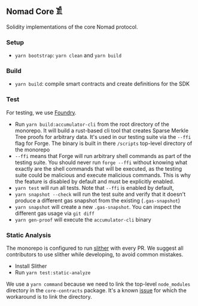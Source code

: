## Nomad Core 𓀃

Solidity implementations of the core Nomad protocol.

### Setup

- `yarn bootstrap`: `yarn clean` and `yarn build`

### Build

- `yarn build`: compile smart contracts and create definitions for the SDK

### Test

For testing, we use [Foundry](https://getfoundry.sh/).

- Run `yarn build:accumulator-cli` from the root directory of the monorepo. It will build a rust-based cli tool that creates Sparse Merkle Tree proofs for arbitrary data. It's used in our testing suite via the `--ffi` flag for Forge. The binary is built in there `/scripts` top-level directory of the monorepo
- `--ffi` means that Forge will run arbitrary shell commands as part of the testing suite. You should never run `forge --ffi` without knowing what exactly are the shell commands that will be executed, as the testing suite could be malicious and execute malicious commands. This is why the feature is disabled by default and must be explicitly enabled.
- `yarn test` will run all tests. Note that `--ffi` is enabled by default,
- `yarn snapshot --check` will run the test suite and verify that it doesn't produce a different gas snapshot from the existing (`.gas-snapshot`)
- `yarn snapshot` will create a new `.gas-snapshot`. You can inspect the different gas usage via `git diff`
- `yarn gen-proof` will execute the `accumulator-cli` binary

### Static Analysis

The monorepo is configured to run [slither](https://github.com/crytic/slither) with every PR. We suggest all contributors to use slither while developing, to avoid common mistakes.

- Install Slither
- Run `yarn test:static-analyze`

We use a `yarn command` because we need to link the top-level `node_modules` directory in the `core-contracts` package. It's a known [issue](https://github.com/crytic/slither/issues/852) for which the workaround is to link the directory.
